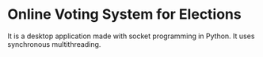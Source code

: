 # Online Voting System for Elections
 It is a desktop application made with socket programming in Python. It uses synchronous multithreading. 
